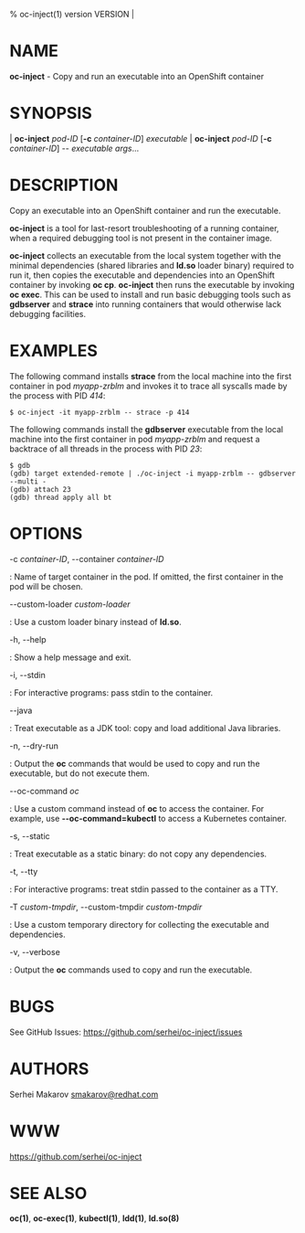 % oc-inject(1) version VERSION |

# NAME

**oc-inject** - Copy and run an executable into an OpenShift container

# SYNOPSIS

| **oc-inject** _pod-ID_ \[**-c** _container-ID_\] _executable_
| **oc-inject** _pod-ID_ \[**-c** _container-ID_\] \-\- _executable_ _args_...

# DESCRIPTION

Copy an executable into an OpenShift container and run the executable.

**oc-inject** is a tool for last-resort troubleshooting of a running container, when a required debugging tool is not present in the container image.

**oc-inject** collects an executable from the local system together with
the minimal dependencies (shared libraries and **ld.so** loader binary)
required to run it, then copies the executable and dependencies
into an OpenShift container by invoking **oc cp**.
**oc-inject** then runs the executable by invoking **oc exec**.
This can be used to install and run basic debugging tools such as
**gdbserver** and **strace** into running containers that would
otherwise lack debugging facilities.

# EXAMPLES

The following command installs **strace** from the local machine into the
first container in pod _myapp-zrblm_ and invokes it to trace all syscalls
made by the process with PID _414_:

    $ oc-inject -it myapp-zrblm -- strace -p 414

The following commands install the **gdbserver** executable
from the local machine into the first container in pod _myapp-zrblm_
and request a backtrace of all threads in the process with PID _23_:

    $ gdb
    (gdb) target extended-remote | ./oc-inject -i myapp-zrblm -- gdbserver --multi -
    (gdb) attach 23
    (gdb) thread apply all bt

# OPTIONS

-c _container-ID_, \-\-container _container-ID_

:   Name of target container in the pod.
    If omitted, the first container in the pod will be chosen.

\-\-custom-loader _custom-loader_

:   Use a custom loader binary instead of **ld.so**.

-h, \-\-help

:   Show a help message and exit.

-i, \-\-stdin

:   For interactive programs: pass stdin to the container.

\-\-java

:   Treat executable as a JDK tool: copy and load additional Java libraries.

-n, \-\-dry-run

:   Output the **oc** commands that would be used to copy
    and run the executable, but do not execute them.

\-\-oc-command _oc_

:   Use a custom command instead of **oc** to access the container.
    For example, use **\-\-oc-command=kubectl** to access a Kubernetes container.

-s, \-\-static

:   Treat executable as a static binary: do not copy any dependencies.

-t, \-\-tty

:   For interactive programs: treat stdin passed to the container as a TTY.

-T _custom-tmpdir_, \-\-custom-tmpdir _custom-tmpdir_

:   Use a custom temporary directory for collecting the executable
    and dependencies.

-v, \-\-verbose

:   Output the **oc** commands used to copy and run the executable.

# BUGS

See GitHub Issues: <https://github.com/serhei/oc-inject/issues>

# AUTHORS

Serhei Makarov <smakarov@redhat.com>

# WWW

https://github.com/serhei/oc-inject

# SEE ALSO

**oc(1)**, **oc-exec(1)**, **kubectl(1)**, **ldd(1)**, **ld.so(8)**
